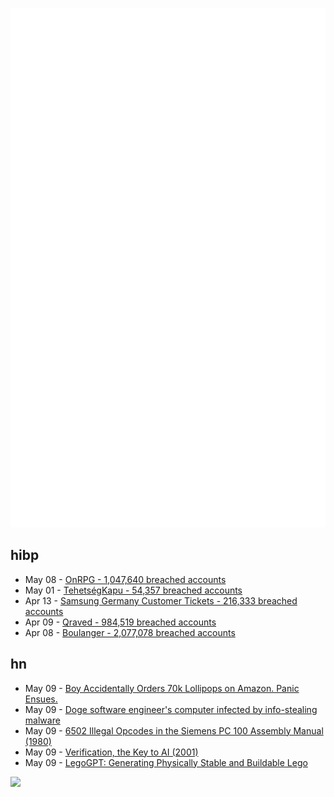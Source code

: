 ![Metrics](https://raw.githubusercontent.com/phixion/phixion/master/metrics.svg)

## hibp

<!--
for https://github.com/phixion/phixion/blob/main/.github/workflows/feeds.yml
-->
<!--START_SECTION:haveibeenpwnd-->
- May 08 - [OnRPG - 1,047,640 breached accounts](https://haveibeenpwned.com/PwnedWebsites#OnRPG)
- May 01 - [TehetségKapu - 54,357 breached accounts](https://haveibeenpwned.com/PwnedWebsites#TehetsegKapu)
- Apr 13 - [Samsung Germany Customer Tickets - 216,333 breached accounts](https://haveibeenpwned.com/PwnedWebsites#SamsungGermany)
- Apr 09 - [Qraved - 984,519 breached accounts](https://haveibeenpwned.com/PwnedWebsites#Qraved)
- Apr 08 - [Boulanger - 2,077,078 breached accounts](https://haveibeenpwned.com/PwnedWebsites#Boulanger)
<!--END_SECTION:haveibeenpwnd-->

## hn

<!--
for https://github.com/phixion/phixion/blob/main/.github/workflows/feeds.yml
-->
<!--START_SECTION:hn-->
- May 09 - [Boy Accidentally Orders 70k Lollipops on Amazon. Panic Ensues.](https://www.nytimes.com/2025/05/08/business/dum-dums-amazon-order-kentucky.html)
- May 09 - [Doge software engineer's computer infected by info-stealing malware](https://arstechnica.com/security/2025/05/doge-software-engineers-computer-infected-by-info-stealing-malware/)
- May 09 - [6502 Illegal Opcodes in the Siemens PC 100 Assembly Manual (1980)](https://www.pagetable.com/?p=1798)
- May 09 - [Verification, the Key to AI (2001)](http://incompleteideas.net/IncIdeas/KeytoAI.html)
- May 09 - [LegoGPT: Generating Physically Stable and Buildable Lego](https://avalovelace1.github.io/LegoGPT/)
<!--END_SECTION:hn-->

<!--
for https://yhype.me
-->
![](https://hit.yhype.me/github/profile?user_id=13013670)
